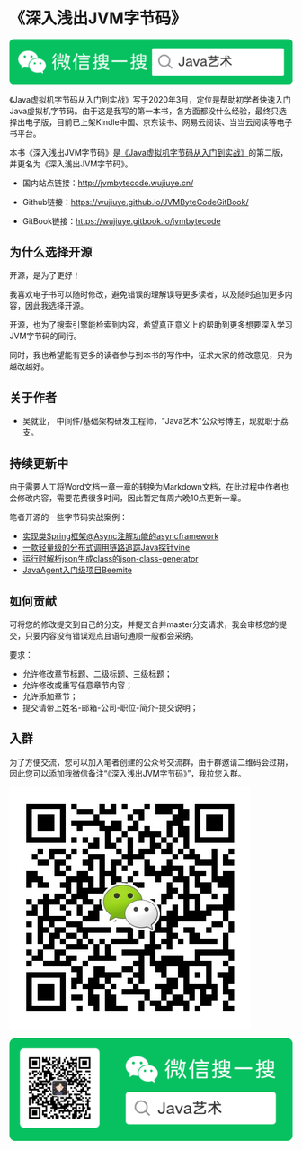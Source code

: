 # 《深入浅出JVM字节码》

![Java艺术](qrcode/javaskill_qrcode_01.png)

《Java虚拟机字节码从入门到实战》写于2020年3月，定位是帮助初学者快速入门Java虚拟机字节码。由于这是我写的第一本书，各方面都没什么经验，最终只选择出电子版，目前已上架Kindle中国、京东读书、网易云阅读、当当云阅读等电子书平台。

本书《深入浅出JVM字节码》是[《Java虚拟机字节码从入门到实战》](https://www.amazon.com/Chinese-%E5%90%B4%E5%B0%B1%E4%B8%9A-ebook/dp/B08G8KYVFJ)的第二版，并更名为《深入浅出JVM字节码》。

* 国内站点链接：http://jvmbytecode.wujiuye.cn/

* Github链接：https://wujiuye.github.io/JVMByteCodeGitBook/

* GitBook链接：https://wujiuye.gitbook.io/jvmbytecode

## 为什么选择开源

开源，是为了更好！

我喜欢电子书可以随时修改，避免错误的理解误导更多读者，以及随时追加更多内容，因此我选择开源。

开源，也为了搜索引擎能检索到内容，希望真正意义上的帮助到更多想要深入学习JVM字节码的同行。

同时，我也希望能有更多的读者参与到本书的写作中，征求大家的修改意见，只为越改越好。

## 关于作者

* 吴就业， 中间件/基础架构研发工程师，“Java艺术”公众号博主，现就职于荔支。

## 持续更新中

由于需要人工将Word文档一章一章的转换为Markdown文档，在此过程中作者也会修改内容，需要花费很多时间，因此暂定每周六晚10点更新一章。

笔者开源的一些字节码实战案例：

* [实现类Spring框架@Async注解功能的asyncframework](opensourceprojects/asyncframework.md)
* [一款轻量级的分布式调用链路追踪Java探针vine](opensourceprojects/vine.md)
* [运行时解析json生成class的json-class-generator](opensourceprojects/jcg.md)
* [JavaAgent入门级项目Beemite](opensourceprojects/beemite.md)

## 如何贡献

可将您的修改提交到自己的分支，并提交合并master分支请求，我会审核您的提交，只要内容没有错误观点且语句通顺一般都会采纳。

要求：

* 允许修改章节标题、二级标题、三级标题；
* 允许修改或重写任意章节内容；
* 允许添加章节；
* 提交请带上姓名-邮箱-公司-职位-简介-提交说明；

## 入群

为了方便交流，您可以加入笔者创建的公众号交流群，由于群邀请二维码会过期，因此您可以添加我微信备注“《深入浅出JVM字节码》”，我拉您入群。

![扫码添加作者好友](qrcode/wujiuye_wx_qrcode.jpeg)

![Java艺术](qrcode/javaskill_qrcode_02.png)

